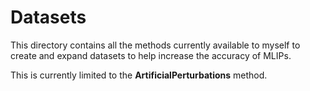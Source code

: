 # Datasets
This directory contains all the methods currently available to myself to create and expand datasets to help increase the accuracy of MLIPs.

This is currently limited to the **ArtificialPerturbations** method.  
